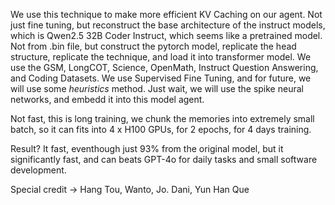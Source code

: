 We use this technique to make more efficient KV Caching on our agent.
Not just fine tuning, but reconstruct the base architecture of the instruct models, which is Qwen2.5 32B Coder Instruct, which seems like a pretrained model. Not from .bin file, but construct the pytorch model, replicate the head structure, replicate the technique, and load it into transformer model.
We use the GSM, LongCOT, Science, OpenMath, Instruct Question Answering, and Coding Datasets.
We use Supervised Fine Tuning, and for future, we will use some *heuristics* method. Just wait, we will use the spike neural networks, and embedd it into this model agent.

Not fast, this is long training, we chunk the memories into extremely small batch, so it can fits into 4 x H100 GPUs, for 2 epochs, for 4 days training.

Result? It fast, eventhough just 93% from the original model, but it significantly fast, and can beats GPT-4o for daily tasks and small software development.



Special credit -> Hang Tou, Wanto, Jo. Dani, Yun Han Que
